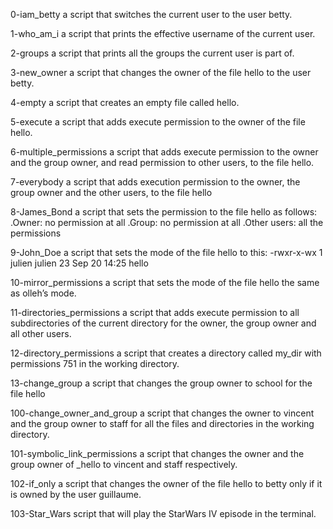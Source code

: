 0-iam_betty
 a script that switches the current user to the user betty.

1-who_am_i
 a script that prints the effective username of the current user.

2-groups
 a script that prints all the groups the current user is part of.

3-new_owner
a script that changes the owner of the file hello to the user betty.

4-empty
a script that creates an empty file called hello.

5-execute
a script that adds execute permission to the owner of the file hello.

6-multiple_permissions
a script that adds execute permission to the owner and the group owner, and read permission to other users, to the file hello.

7-everybody
a script that adds execution permission to the owner, the group owner and the other users, to the file hello

8-James_Bond
a script that sets the permission to the file hello as follows:
  .Owner: no permission at all
  .Group: no permission at all
  .Other users: all the permissions

9-John_Doe 
a script that sets the mode of the file hello to this:
-rwxr-x-wx 1 julien julien 23 Sep 20 14:25 hello

10-mirror_permissions
a script that sets the mode of the file hello the same as olleh’s mode.

11-directories_permissions
a script that adds execute permission to all subdirectories of the current directory for the owner, the group owner and all other users.

12-directory_permissions
a script that creates a directory called my_dir with permissions 751 in the working directory.

13-change_group
 a script that changes the group owner to school for the file hello

100-change_owner_and_group
a script that changes the owner to vincent and the group owner to staff for all the files and directories in the working directory.

101-symbolic_link_permissions
a script that changes the owner and the group owner of _hello to vincent and staff respectively.

102-if_only
a script that changes the owner of the file hello to betty only if it is owned by the user guillaume.

103-Star_Wars
 script that will play the StarWars IV episode in the terminal.
